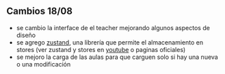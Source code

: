 ## Cambios 18/08
- se cambio la interface de el teacher mejorando algunos aspectos de diseño
- se agrego [zustand][zustandDocs], una librería que permite el almacenamiento en stores (ver zustand y stores en [youtube][zustandYT] o paginas oficiales)
- se mejoro la carga de las aulas para que carguen solo si hay una nueva o una modificación

[zustandDocs]: https://zustand.docs.pmnd.rs/getting-started/introduction
[zustandYT]: https://www.youtube.com/results?search_query=zustand
